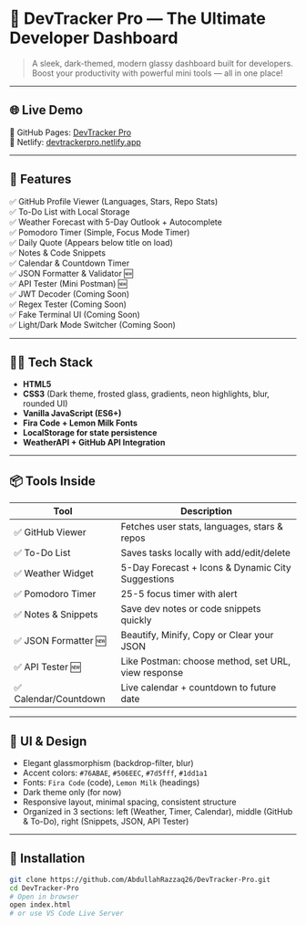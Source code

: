 # 🚀 DevTracker Pro — The Ultimate Developer Dashboard

> A sleek, dark-themed, modern glassy dashboard built for developers. Boost your productivity with powerful mini tools — all in one place!

---

## 🌐 Live Demo

🔗 GitHub Pages: [DevTracker Pro](https://abdullahrazzaq26.github.io/DevTracker-Pro/)  
🔗 Netlify: [devtrackerpro.netlify.app](https://devtracker-proo.netlify.app/)

---

## 🎯 Features

✅ GitHub Profile Viewer (Languages, Stars, Repo Stats)  
✅ To-Do List with Local Storage  
✅ Weather Forecast with 5-Day Outlook + Autocomplete  
✅ Pomodoro Timer (Simple, Focus Mode Timer)  
✅ Daily Quote (Appears below title on load)  
✅ Notes & Code Snippets  
✅ Calendar & Countdown Timer  
✅ JSON Formatter & Validator 🆕  
✅ API Tester (Mini Postman) 🆕  
✅ JWT Decoder (Coming Soon)  
✅ Regex Tester (Coming Soon)  
✅ Fake Terminal UI (Coming Soon)  
✅ Light/Dark Mode Switcher (Coming Soon)

---

## 🧑‍💻 Tech Stack

- **HTML5**  
- **CSS3** (Dark theme, frosted glass, gradients, neon highlights, blur, rounded UI)  
- **Vanilla JavaScript (ES6+)**  
- **Fira Code + Lemon Milk Fonts**  
- **LocalStorage for state persistence**  
- **WeatherAPI + GitHub API Integration**

---

## 📦 Tools Inside

| Tool                      | Description                                      |
|---------------------------|--------------------------------------------------|
| ✅ GitHub Viewer          | Fetches user stats, languages, stars & repos     |
| ✅ To-Do List             | Saves tasks locally with add/edit/delete         |
| ✅ Weather Widget         | 5-Day Forecast + Icons & Dynamic City Suggestions|
| ✅ Pomodoro Timer         | 25-5 focus timer with alert                      |
| ✅ Notes & Snippets       | Save dev notes or code snippets quickly          |
| ✅ JSON Formatter 🆕       | Beautify, Minify, Copy or Clear your JSON        |
| ✅ API Tester 🆕           | Like Postman: choose method, set URL, view response |
| ✅ Calendar/Countdown     | Live calendar + countdown to future date         |

---

## 🎨 UI & Design

- Elegant glassmorphism (backdrop-filter, blur)
- Accent colors: `#76ABAE`, `#506EEC`, `#7d5fff`, `#1dd1a1`
- Fonts: `Fira Code` (code), `Lemon Milk` (headings)
- Dark theme only (for now)
- Responsive layout, minimal spacing, consistent structure
- Organized in 3 sections: left (Weather, Timer, Calendar), middle (GitHub & To-Do), right (Snippets, JSON, API Tester)

---


## 🔧 Installation

```bash
git clone https://github.com/AbdullahRazzaq26/DevTracker-Pro.git
cd DevTracker-Pro
# Open in browser
open index.html
# or use VS Code Live Server
